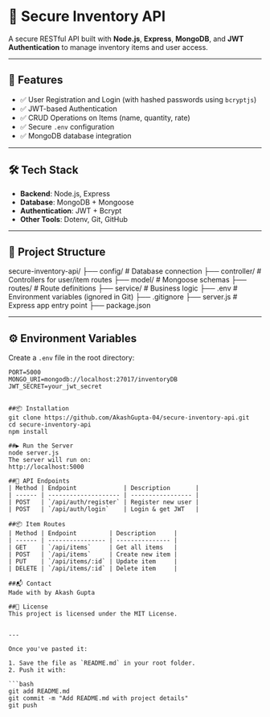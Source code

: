 # 🔐 Secure Inventory API

A secure RESTful API built with **Node.js**, **Express**, **MongoDB**, and **JWT Authentication** to manage inventory items and user access.

---

## 🚀 Features

- ✅ User Registration and Login (with hashed passwords using `bcryptjs`)
- ✅ JWT-based Authentication
- ✅ CRUD Operations on Items (name, quantity, rate)
- ✅ Secure `.env` configuration
- ✅ MongoDB database integration

---

## 🛠️ Tech Stack

- **Backend**: Node.js, Express
- **Database**: MongoDB + Mongoose
- **Authentication**: JWT + Bcrypt
- **Other Tools**: Dotenv, Git, GitHub

---

## 📁 Project Structure

secure-inventory-api/
├── config/ # Database connection
├── controller/ # Controllers for user/item routes
├── model/ # Mongoose schemas
├── routes/ # Route definitions
├── service/ # Business logic
├── .env # Environment variables (ignored in Git)
├── .gitignore
├── server.js # Express app entry point
├── package.json

---

## ⚙️ Environment Variables

Create a `.env` file in the root directory:

```env
PORT=5000
MONGO_URI=mongodb://localhost:27017/inventoryDB
JWT_SECRET=your_jwt_secret


##📦 Installation
git clone https://github.com/AkashGupta-04/secure-inventory-api.git
cd secure-inventory-api
npm install

##▶️ Run the Server
node server.js
The server will run on:
http://localhost:5000

##🔄 API Endpoints
| Method | Endpoint             | Description       |
| ------ | -------------------- | ----------------- |
| POST   | `/api/auth/register` | Register new user |
| POST   | `/api/auth/login`    | Login & get JWT   |

##📦 Item Routes
| Method | Endpoint         | Description     |
| ------ | ---------------- | --------------- |
| GET    | `/api/items`     | Get all items   |
| POST   | `/api/items`     | Create new item |
| PUT    | `/api/items/:id` | Update item     |
| DELETE | `/api/items/:id` | Delete item     |

##📬 Contact
Made with by Akash Gupta

##📜 License
This project is licensed under the MIT License.


---

Once you've pasted it:

1. Save the file as `README.md` in your root folder.
2. Push it with:

```bash
git add README.md
git commit -m "Add README.md with project details"
git push

